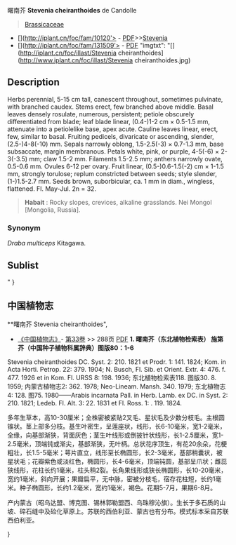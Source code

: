 曙南芥 **Stevenia cheiranthoides** de Candolle

> [Brassicaceae](http://www.iplant.cn/info/Brassicaceae?t=foc)
* [](http://iplant.cn/foc/fam/10120'> - [PDF](http://iplant.cn/foc/pdf/Brassicaceae.pdf)>>[Stevenia](http://www.iplant.cn/info/Stevenia?t=foc)
* [](http://iplant.cn/foc/fam/131509'> - [PDF](http://www.iplant.cn/foc/pdf/Stevenia.pdf)
  "imgtxt": "[](http://iplant.cn/foc/illast/Stevenia cheiranthoides](http://www.iplant.cn/foc/illast/Stevenia cheiranthoides.jpg)

## Description

Herbs perennial, 5-15 cm tall, canescent throughout, sometimes pulvinate, with branched caudex. Stems erect, few branched above middle. Basal leaves densely rosulate, numerous, persistent; petiole obscurely differentiated from blade; leaf blade linear, (0.4-)1-2 cm × 0.5-1.5 mm, attenuate into a petiolelike base, apex acute. Cauline leaves linear, erect, few, similar to basal. Fruiting pedicels, divaricate or ascending, slender, (2.5-)4-8(-10) mm. Sepals narrowly oblong, 1.5-2.5(-3) × 0.7-1.3 mm, base subsaccate, margin membranous. Petals white, pink, or purple, 4-5(-6) × 2-3(-3.5) mm; claw 1.5-2 mm. Filaments 1.5-2.5 mm; anthers narrowly ovate, 0.5-0.6 mm. Ovules 6-12 per ovary. Fruit linear, (0.5-)0.6-1.5(-2) cm × 1-1.5 mm, strongly torulose; replum constricted between seeds; style slender, (1-)1.5-2.7 mm. Seeds brown, suborbicular, ca. 1 mm in diam., wingless, flattened. Fl. May-Jul. 2n = 32.


> **Habait** : 
> Rocky slopes, crevices, alkaline grasslands. Nei Mongol [Mongolia, Russia].

### Synonym
*Draba multiceps* Kitagawa.


## Sublist
"
}
## 中国植物志

**曙南芥 Stevenia cheiranthoides",


* [《中国植物志》](http://www.iplant.cn/frps)- [第33卷](http://www.iplant.cn/frps/vol/33) >> 288页 [PDF](http://www.iplant.cn/frps/pdf/33/288.PDF)
**1. 曙南芥（东北植物检索表） 施第芥（中国种子植物科属辞典）图版80：1-6**

Stevenia cheiranthoides DC. Syst. 2: 210. 1821 et Prodr. 1: 141. 1824; Kom. in Acta Horti. Petrop. 22: 379. 1904; N. Busch, Fl. Sib. et Orient. Extr. 4: 476. f. 477. 1926 et in Kom. Fl. URSS 8: 198. 1936; 东北植物检索表118. 图版30. 8. 1959; 内蒙古植物志2: 362. 1978; Neo-Lineam. Mansh. 340. 1979; 东北植物志4: 128. 图75. 1980——Arabis incarnata Pall. in Herb. Lamb. ex DC. in Syst. 2: 210. 1821; Ledeb. Fl. Alt. 3: 22. 1831 et Fl. Ross. 1: . 119. 1824.

多年生草本，高10-30厘米；全株密被紧贴2叉毛、星状毛及少数分枝毛。主根圆锥状。茎上部多分枝。基生叶密生，呈莲座状，线形，长6-10毫米，宽1-2毫米，全缘，向基部渐狭，背面灰色；茎生叶线形或倒披针状线形，长1-2.5厘米，宽1-2.5毫米，顶端钝或渐尖，基部渐狭，无叶柄。总状花序顶生，有花20余朵，花梗粗壮，长1.5-5毫米；萼片直立，线形至长椭圆形，长2-3毫米，基部稍囊状，被星状毛；花瓣紫色或淡红色，椭圆形，长4-6毫米，顶端钝圆，基部呈爪状；雌蕊狭线形，花柱长约1毫米，柱头稍2裂。长角果线形或狭长椭圆形，长10-20毫米，宽约1毫米，斜向开展；果瓣扁平，无中脉，密被分枝毛，宿存花柱短，长约1毫米。种子椭圆形，长约1.2毫米，宽约1毫米，褐色。花期5-7月，果期6-8月。

产内蒙古（昭乌达盟、博克图、锡林郭勒盟西、乌珠穆沁旗）。生长于多石质的山坡、碎石缝中及硷化草原上。苏联的西伯利亚、蒙古也有分布。模式标本采自苏联西伯利亚。

}